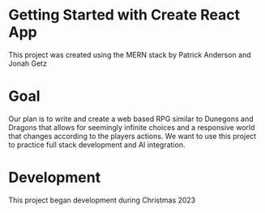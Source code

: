 # Getting Started with Create React App

This project was created using the MERN stack by Patrick Anderson and Jonah Getz

# Goal

Our plan is to write and create a web based RPG similar to Dunegons and Dragons that allows for seemingly infinite choices and a responsive world that changes according to the players actions. We want to use this project to practice full stack development and AI integration. 

# Development

This project began development during Christmas 2023

